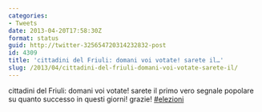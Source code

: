 ```yaml
---
categories:
- Tweets
date: 2013-04-20T17:58:30Z
format: status
guid: http://twitter-325654720314232832-post
id: 4309
title: 'cittadini del Friuli: domani voi votate! sarete il…'
slug: /2013/04/cittadini-del-friuli-domani-voi-votate-sarete-il/
---
```


cittadini del Friuli: domani voi votate! sarete il primo vero segnale popolare su quanto successo in questi giorni! grazie! [#elezioni](http://twitter.com/search?q=%23elezioni)